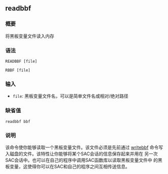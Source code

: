## readbbf

### 概要

将黑板变量文件读入内存

### 语法

``` {.bash}
READBBF [file]
```
``` {.bash}
RBBF [file]
```

### 输入

- `file`: 黑板变量文件名，可以是简单文件名或相对/绝对路径

### 缺省值

``` {.bash}
readbbf bbf
```

### 说明

该命令使你能够读取一个黑板变量文件。该文件必须是先前通过
[writebbf](/commands/writebbf.md)
命令写入磁盘的文件。该特性让你能够将某个SAC会话的信息保存起来并用在
另一次SAC会话中。也可以在自己的程序中调用SAC函数库以读取黑板变量文件中
的黑板变量，这使得你可以在SAC和自己的程序之间互相传送信息。
